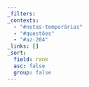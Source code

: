 ```yaml
---
_filters: 
_contexts:
  - "#notas-temporárias"
  - "#questões"
  - "#az-204"
_links: []
_sort:
  field: rank
  asc: false
  group: false
---
```

